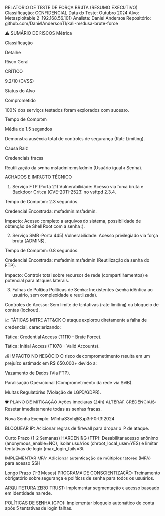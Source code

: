RELATÓRIO DE TESTE DE FORÇA BRUTA (RESUMO EXECUTIVO)
Classificação: CONFIDENCIAL
Data do Teste: Outubro 2024
Alvo: Metasploitable 2 (192.168.56.101)
Analista: Daniel Anderson
Repositório: github.com/DanielAndersonTI/kali-medusa-brute-force

⚠️ SUMÁRIO DE RISCOS
Métrica

Classificação

Detalhe

Risco Geral

CRÍTICO

9.2/10 (CVSS)

Status do Alvo

Comprometido

100% dos serviços testados foram explorados com sucesso.

Tempo de Comprom

Média de 1.5 segundos

Demonstra ausência total de controles de segurança (Rate Limiting).

Causa Raiz

Credenciais fracas

Reutilização da senha msfadmin:msfadmin (Usuário igual à Senha).

ACHADOS E IMPACTO TÉCNICO
1. Serviço FTP (Porta 21)
Vulnerabilidade: Acesso via força bruta e Backdoor Crítica (CVE-2011-2523) no vsftpd 2.3.4.

Tempo de Comprom: 2.3 segundos.

Credencial Encontrada: msfadmin:msfadmin.

Impacto: Acesso completo a arquivos do sistema, possibilidade de obtenção de Shell Root com a senha :).

2. Serviço SMB (Porta 445)
Vulnerabilidade: Acesso privilegiado via força bruta (ADMIN$).

Tempo de Comprom: 0.8 segundos.

Credencial Encontrada: msfadmin:msfadmin (Reutilização da senha do FTP).

Impacto: Controle total sobre recursos de rede (compartilhamentos) e potencial para ataques laterais.

3. Falhas de Política
Políticas de Senha: Inexistentes (senha idêntica ao usuário, sem complexidade e reutilizada).

Controles de Acesso: Sem limite de tentativas (rate limiting) ou bloqueio de contas (lockout).

📈 TÁTICAS MITRE ATT&CK
O ataque explorou diretamente a falha de credencial, caracterizando:

Tática: Credential Access (T1110 - Brute Force).

Tática: Initial Access (T1078 - Valid Accounts).

💰 IMPACTO NO NEGÓCIO
O risco de comprometimento resulta em um prejuízo estimado em R$ 650.000+ devido a:

Vazamento de Dados (Via FTP).

Paralisação Operacional (Comprometimento da rede via SMB).

Multas Regulatórias (Violação de LGPD/GDPR).

🛡️ PLANO DE MITIGAÇÃO
Ações Imediatas (24h)
ALTERAR CREDENCIAIS: Resetar imediatamente todas as senhas fracas.

Nova Senha Exemplo: M1nhaS3nh@Sup3rF0rt3!2024

BLOQUEAR IP: Adicionar regras de firewall para dropar o IP de ataque.

Curto Prazo (1-2 Semanas)
HARDENING (FTP): Desabilitar acesso anônimo (anonymous_enable=NO), isolar usuários (chroot_local_user=YES) e limitar tentativas de login (max_login_fails=3).

IMPLEMENTAR MFA: Adicionar autenticação de múltiplos fatores (MFA) para acesso SSH.

Longo Prazo (1-3 Meses)
PROGRAMA DE CONSCIENTIZAÇÃO: Treinamento obrigatório sobre segurança e políticas de senha para todos os usuários.

ARQUITETURA ZERO TRUST: Implementar segmentação e acesso baseado em identidade na rede.

POLÍTICAS DE SENHA (GPO): Implementar bloqueio automático de conta após 5 tentativas de login falhas.